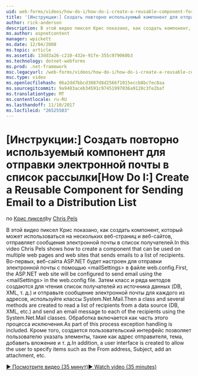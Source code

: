 ```yaml
---
uid: web-forms/videos/how-do-i/how-do-i-create-a-reusable-component-for-sending-email-to-a-distribution-list
title: '[Инструкции:] Создать повторно используемый компонент для отправки электронной почты в список рассылки | Документы Microsoft'
author: rick-anderson
description: В этой видео пиксел Крис показано, как создать компонент, который может использоваться на нескольких веб-страниц и веб-сайтов, отправляет сообщения электронной почты в список получателей. Первы...
ms.author: aspnetcontent
manager: wpickett
ms.date: 12/04/2008
ms.topic: article
ms.assetid: 13dd3a26-c210-432e-91fe-355c979060b3
ms.technology: dotnet-webforms
ms.prod: .net-framework
msc.legacyurl: /web-forms/videos/how-do-i/how-do-i-create-a-reusable-component-for-sending-email-to-a-distribution-list
msc.type: video
ms.openlocfilehash: 06a2dd7bbcd3087d8d2566f1015eccb8bc7ec8aa
ms.sourcegitcommit: 9a9483aceb34591c97451997036a9120c3fe2baf
ms.translationtype: MT
ms.contentlocale: ru-RU
ms.lasthandoff: 11/10/2017
ms.locfileid: "26525503"
---
```

<a name="how-do-i-create-a-reusable-component-for-sending-email-to-a-distribution-list"></a><span data-ttu-id="99022-104">[Инструкции:] Создать повторно используемый компонент для отправки электронной почты в список рассылки</span><span class="sxs-lookup"><span data-stu-id="99022-104">[How Do I:] Create a Reusable Component for Sending Email to a Distribution List</span></span>
====================
<span data-ttu-id="99022-105">по [Крис пиксел](https://twitter.com/chrispels)</span><span class="sxs-lookup"><span data-stu-id="99022-105">by [Chris Pels](https://twitter.com/chrispels)</span></span>

<span data-ttu-id="99022-106">В этой видео пиксел Крис показано, как создать компонент, который может использоваться на нескольких веб-страниц и веб-сайтов, отправляет сообщения электронной почты в список получателей.</span><span class="sxs-lookup"><span data-stu-id="99022-106">In this video Chris Pels shows how to create a component that can be used on multiple web pages and web sites that sends emails to a list of recipients.</span></span> <span data-ttu-id="99022-107">Во-первых, веб-сайта ASP.NET будет настроен для отправки электронной почты с помощью &lt;mailSettings&gt; в файле web.config.</span><span class="sxs-lookup"><span data-stu-id="99022-107">First, the ASP.NET web site will be configured to send email using the &lt;mailSettings&gt; in the web.config file.</span></span> <span data-ttu-id="99022-108">Затем класс и ряда методов создаются для чтения список получателей из источника данных (DB, XML, т. д.) и отправьте сообщение электронной почты для каждого из адресов, используйте классы System.Net.Mail.</span><span class="sxs-lookup"><span data-stu-id="99022-108">Then a class and several methods are created to read a list of recipients from a data source (DB, XML, etc.) and send an email message to each of the recipients using the System.Net.Mail classes.</span></span> <span data-ttu-id="99022-109">Обработка включается как часть этого процесса исключения.</span><span class="sxs-lookup"><span data-stu-id="99022-109">As part of this process exception handling is included.</span></span> <span data-ttu-id="99022-110">Кроме того, создается пользовательский интерфейс позволяет пользователю указать элементы, такие как адрес отправителя, тема, добавить вложение и т. д.</span><span class="sxs-lookup"><span data-stu-id="99022-110">In addition, a user interface is created to allow the user to specify items such as the From address, Subject, add an attachment, etc.</span></span>

[<span data-ttu-id="99022-111">&#9654; Посмотрите видео (35 минут)</span><span class="sxs-lookup"><span data-stu-id="99022-111">&#9654; Watch video (35 minutes)</span></span>](https://channel9.msdn.com/Blogs/ASP-NET-Site-Videos/how-do-i-create-a-reusable-component-for-sending-email-to-a-distribution-list)
